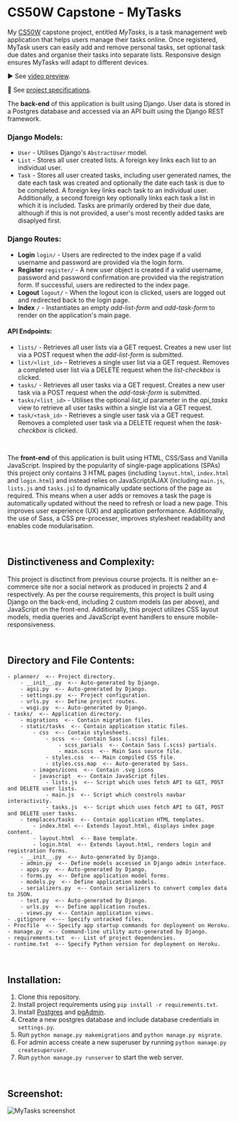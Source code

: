 # CS50W Capstone - MyTasks

My [CS50W](https://cs50.harvard.edu/web/2020/) capstone project, entitled *MyTasks*, is a task management web application that helps users manage their tasks online. Once registered, MyTask users can easily add and remove personal tasks, set optional task due dates and organise their tasks into separate lists. Responsive design ensures MyTasks will adapt to different devices.
<br>

▶️ See [video preview](https://www.youtube.com/watch?v=F3huCpuxGGA).
<br>

📝 See [project specifications](https://cs50.harvard.edu/web/2020/projects/final/capstone/).
<br>

The **back-end** of this application is built using Django. User data is stored in a Postgres database and accessed via an API built using the Django REST framework. 

### Django Models:
- `User` - Utilises Django's `AbstractUser` model.
- `List` - Stores all user created lists. A foreign key links each list to an individual user.
- `Task` - Stores all user created tasks, including user generated names, the date each task was created and optionally the date each task is due to be completed. A foreign key links each task to an individual user. Additionally, a second foreign key optionally links each task a list in which it is included. Tasks are primarily ordered by their due date, although if this is not provided, a user's most recently added tasks are disaplyed first.

### Django Routes:
- **Login** `login/` - Users are redirected to the index page if a valid username and password are provided via the login form.
- **Register** `register/` - A new user object is created if a valid username, password and password confirmation are provided via the registration form. If successful, users are redirected to the index page.
- **Logout** `logout/` - When the logout icon is clicked, users are logged out and redirected back to the login page.
- **Index** `/` - Instantiates an empty *add-list-form* and *add-task-form* to render on the application's main page.
#### API Endpoints:
- `lists/` - Retrieves all user lists via a GET request. Creates a new user list via a POST request when the *add-list-form* is submitted.
- `list/<list_id>` - Retrieves a single user list via a GET request. Removes a completed user list via a DELETE request when the *list-checkbox* is clicked.
- `tasks/` - Retrieves all user tasks via a GET request. Creates a new user task via a POST request when the *add-task-form* is submitted.
- `tasks/<list_id>` - Utilises the optional *list_id* parameter in the *api_tasks* view to retrieve all user tasks within a single list via a GET request.
- `task/<task_id>` - Retrieves a single user task via a GET request. Removes a completed user task via a DELETE request when the *task-checkbox* is clicked.
<br>

The **front-end** of this application is built using HTML, CSS/Sass and Vanilla JavaScript. Inspired by the popularity of single-page applications (SPAs) this project only contains 3 HTML pages (including `layout.html`, `index.html` and `login.html`) and instead relies on JavaScript/AJAX (including `main.js`, `lists.js` and `tasks.js`) to dynamically update sections of the page as required. This means when a user adds or removes a task the page is automatically updated without the need to refresh or load a new page. This improves user experience (UX) and application performance. Additionally, the use of Sass, a CSS pre-processer, improves stylesheet readability and enables code modularisation.

<br>

## Distinctiveness and Complexity:
This project is disctinct from previous course projects. It is neither an e-commerce site nor a social network as produced in projects 2 and 4 respectively. As per the course requirements, this project is built using Django on the back-end, including 2 custom models (as per above), and JavaScript on the front-end. Additionally, this project utilizes CSS layout models, media queries and JavaScript event handlers to ensure mobile-responsiveness.

<br>

## Directory and File Contents:
    - planner/  <-- Project directory.
        - __init__.py  <-- Auto-generated by Django. 
        - agsi.py  <-- Auto-generated by Django. 
        - settings.py  <-- Project configuration.
        - urls.py  <-- Define project routes.
        - wsgi.py  <-- Auto-generated by Django. 
    - tasks/  <-- Application directory.
        - migrations  <-- Contain migration files.
        - static/tasks  <-- Contain application static files.
            - css  <-- Contain stylesheets.
                - scss  <-- Contain Sass (.scss) files.
                    - scss_parials  <-- Contain Sass (.scss) partials.
                    - main.scss  <-- Main Sass source file.
                - styles.css  <-- Main compiled CSS file.
                - styles.css.map  <-- Auto-generated by Sass.
            - images/icons  <-- Contain .svg icons
            - javascript  <-- Contain JavaScript files.
                - lists.js  <-- Script which uses fetch API to GET, POST and DELETE user lists.
                - main.js  <-- Script which constrols navbar interactivity.
                - tasks.js  <-- Script which uses fetch API to GET, POST and DELETE user tasks.
        - templaces/tasks  <-- Contain application HTML templates.
            - index.html <-- Extends layout.html, displays index page content.
            - layout.html  <-- Base template.
            - login.html  <-- Extends layout.html, renders login and registration forms.
        - __init__.py  <-- Auto-generated by Django. 
        - admin.py  <-- Define models accessed in Django admin interface.
        - apps.py  <-- Auto-generated by Django. 
        - forms.py  <-- Define application model forms.
        - models.py  <-- Define application models.
        - serializers.py  <-- Contain serializers to convert complex data to JSON.
        - test.py  <-- Auto-generated by Django.
        - urls.py  <-- Define application routes.
        - views.py  <-- Contain application views.
    - .gitignore  <--- Specify untracked files.
    - Procfile  <-- Specify app startup commands for deployment on Heroku.
    - manage.py  <-- Command-line utility auto-generated by Django.
    - requirements.txt  <-- List of project dependencies.
    - runtime.txt  <-- Specify Python version for deployment on Heroku.

<br>

## Installation:

1. Clone this repository.
2. Install project requirements using `pip install -r requirements.txt`.
3. Install [Postgres](https://www.postgresql.org/download/) and [pgAdmin](https://www.pgadmin.org/download/).
4. Create a new postgres database and include database credentials in `settings.py`.
5. Run `python manage.py makemigrations` and `python manage.py migrate`.
6. For admin access create a new superuser by running `python manage.py createsuperuser`.
7. Run `python manage.py runserver` to start the web server.

<br>

## Screenshot:

![MyTasks screenshot](https://user-images.githubusercontent.com/110285021/217493852-3a3c25b2-3420-4c93-a661-da1b72f8bc13.png)